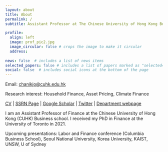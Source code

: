 ```yaml
---
layout: about
title: About
permalink: /
subtitle: Assistant Professor at The Chinese University of Hong Kong Business School

profile:
  align: left
  image: prof_pic2.jpg
  image_circular: false # crops the image to make it circular
  address: 
    
news: false  # includes a list of news items
selected_papers: false # includes a list of papers marked as "selected={true}"
social: false  # includes social icons at the bottom of the page
---
```



Email: <a href = "mailto:chanikjo@cuhk.edu.hk">chanikjo@cuhk.edu.hk</a> 

Research interest: Household Finance, Asset Pricing, Climate Finance


<a href = "../assets/pdf/CV_chanikjo.pdf">CV</a> 
| [SSRN Page](https://papers.ssrn.com/sol3/cf_dev/AbsByAuth.cfm?per_id=2641232) | [Google Scholar](https://scholar.google.com/citations?hl=en&authuser=5&user=4uNaol0AAAAJ) | [Twitter](https://mobile.twitter.com/jo_chanik) | [Department webpage](https://www.bschool.cuhk.edu.hk/staff/jo-chanik/) <br>


I am an Assistant Professor of Finance at the Chinese University of Hong Kong (CUHK) Business school. I received my PhD in Finance at the University of Toronto in 2021. <br>

Upcoming presentations: Labor and Finance conference (Columbia Business School), Seoul National University, Korea University, KAIST, UNSW, U of Sydney 
